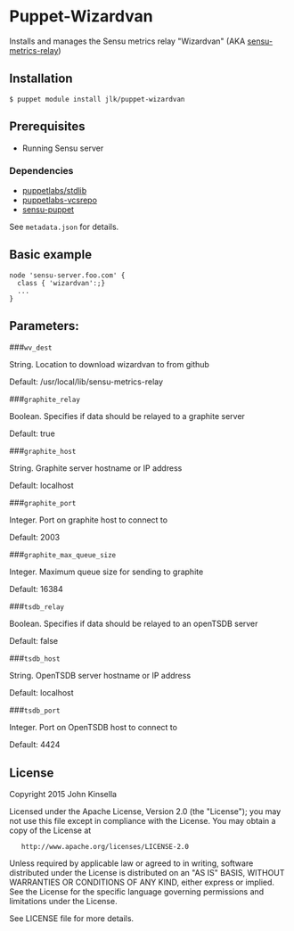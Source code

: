 # Puppet-Wizardvan

Installs and manages the Sensu metrics relay "Wizardvan" (AKA [sensu-metrics-relay](https://github.com/opower/sensu-metrics-relay)) 

## Installation

    $ puppet module install jlk/puppet-wizardvan

## Prerequisites

- Running Sensu server

### Dependencies

- [puppetlabs/stdlib](https://github.com/puppetlabs/puppetlabs-stdlib)
- [puppetlabs-vcsrepo](https://github.com/puppetlabs/puppetlabs-vcsrepo)
- [sensu-puppet](https://github.com/sensu/sensu-puppet) 

See `metadata.json` for details.

## Basic example

    node 'sensu-server.foo.com' {
      class { 'wizardvan':;}
      ...
    }

## Parameters:

###`wv_dest`

String. Location to download wizardvan to from github

Default: /usr/local/lib/sensu-metrics-relay

###`graphite_relay`

Boolean. Specifies if data should be relayed to a graphite server

Default: true

###`graphite_host`

String. Graphite server hostname or IP address

Default: localhost

###`graphite_port`

Integer. Port on graphite host to connect to

Default: 2003

###`graphite_max_queue_size`

Integer. Maximum queue size for sending to graphite

Default: 16384

###`tsdb_relay`

Boolean. Specifies if data should be relayed to an openTSDB server

Default: false

###`tsdb_host`

String. OpenTSDB server hostname or IP address

Default: localhost

###`tsdb_port`

Integer. Port on OpenTSDB host to connect to

Default: 4424

## License

   Copyright 2015 John Kinsella

   Licensed under the Apache License, Version 2.0 (the "License");
   you may not use this file except in compliance with the License.
   You may obtain a copy of the License at

       http://www.apache.org/licenses/LICENSE-2.0

   Unless required by applicable law or agreed to in writing, software
   distributed under the License is distributed on an "AS IS" BASIS,
   WITHOUT WARRANTIES OR CONDITIONS OF ANY KIND, either express or implied.
   See the License for the specific language governing permissions and
   limitations under the License.

   See LICENSE file for more details.

